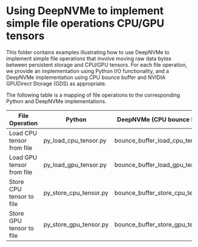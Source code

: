 # Using DeepNVMe to implement simple file operations  CPU/GPU tensors

This folder contains examples illustrating how to use DeepNVMe to implement simple file operations that involve moving raw data bytes between persistent storage and CPU/GPU tensors. For each file operation, we provide an implementation using Python I/O functionality, and a DeepNVMe implementation using CPU bounce buffer and NVIDIA GPUDirect Storage (GDS) as appropriate. 

The following table is a mapping of file operations to the corresponding Python and DeepNVMe implementations. 


File Operation | Python | DeepNVMe (CPU bounce buffer) | DeepNVMe (GDS)
|---|---|---|---|
Load CPU tensor from file | py_load_cpu_tensor.py | bounce_buffer_load_cpu_tensor.py | - |
Load GPU tensor from file | py_load_gpu_tensor.py | bounce_buffer_load_gpu_tensor.py | gds_load_gpu_tensor.py |
Store CPU tensor to file | py_store_cpu_tensor.py | bounce_buffer_store_cpu_tensor.py | - |
Store GPU tensor to file | py_store_gpu_tensor.py | bounce_buffer_store_gpu_tensor.py | gds_store_gpu_tensor.py |  

